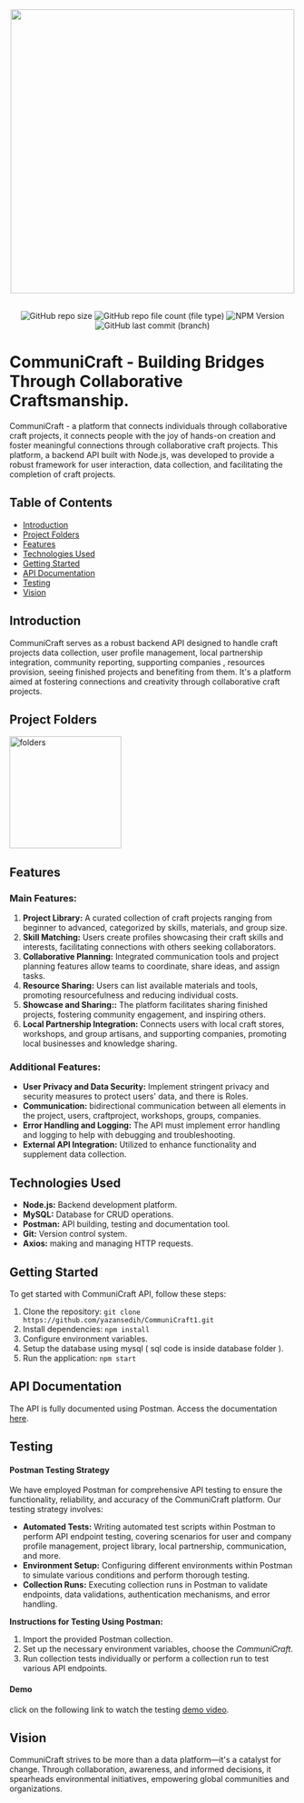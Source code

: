 <div align="center">
  <img src="https://github.com/yazansedih/CommuniCraft1/assets/137224224/b0611ed2-b705-4e2f-9d2c-b1048d39eeb1" width=500px/>
  <br />
  <br />

 ![GitHub repo size](https://img.shields.io/github/repo-size/BaraSedih11/EcoTrack) ![GitHub repo file count (file type)](https://img.shields.io/github/directory-file-count/BaraSedih11/EcoTrack) ![NPM Version](https://img.shields.io/npm/v/npm) ![GitHub last commit (branch)](https://img.shields.io/github/last-commit/BaraSedih11/EcoTrack/main)
 
</div>  

<h1>CommuniCraft - Building Bridges Through	Collaborative	Craftsmanship.</h1>
CommuniCraft - a platform that connects individuals through collaborative craft projects, it connects people with the joy of hands-on 
creation and foster meaningful connections through collaborative craft projects. This platform, a backend API built with Node.js, was developed to provide a robust framework for user interaction, data collection, and facilitating the completion of craft projects.

## Table of Contents

- [Introduction](#introduction)
- [Project Folders](#project-folders)
- [Features](#features)
- [Technologies Used](#technologies-used)
- [Getting Started](#getting-started)
- [API Documentation](#api-documentation)
- [Testing](#testing)
- [Vision](#vision)


## Introduction

CommuniCraft serves as a robust backend API designed to handle craft projects data collection, user profile management, local partnership integration, community reporting, supporting companies
, resources provision, seeing finished projects and benefiting from them. It's a platform aimed at fostering connections and creativity through collaborative craft projects.

## Project Folders

<img width="197" alt="folders" src="https://github.com/yazansedih/CommuniCraft1/assets/137224224/02804294-c395-4c73-af4e-ba6f2fc8f510">

## Features

### Main Features:

1. **Project Library:**  A curated collection of craft projects ranging from beginner to advanced, categorized by skills, materials, and group size. 
2. **Skill Matching:** Users create profiles showcasing their craft skills and interests, facilitating connections with others seeking collaborators.
3. **Collaborative Planning:** Integrated communication tools and project planning features allow teams to coordinate, share ideas, and assign tasks.
4. **Resource Sharing:** Users can list available materials and tools, promoting resourcefulness and reducing individual costs.
5. **Showcase and Sharing::** The platform facilitates sharing finished projects, fostering community engagement, and inspiring others. 
6. **Local Partnership Integration:** Connects users with local craft stores, workshops, and group artisans, and supporting companies, promoting local businesses and knowledge sharing.

### Additional Features:

- **User Privacy and Data Security:** Implement stringent privacy and security measures to protect users' data, and there is Roles.
- **Communication:** bidirectional communication between all elements in the project, users, craftproject, workshops, groups, companies.
- **Error Handling and Logging:** The API must implement error handling and logging to help with debugging and troubleshooting.
- **External API Integration:** Utilized to enhance functionality and supplement data collection.

## Technologies Used

- **Node.js:** Backend development platform.
- **MySQL:** Database for CRUD operations.
- **Postman:** API building, testing and documentation tool.
- **Git:** Version control system.
- **Axios:** making and managing HTTP requests.

## Getting Started

To get started with CommuniCraft API, follow these steps:

1. Clone the repository: `git clone https://github.com/yazansedih/CommuniCraft1.git` 
2. Install dependencies: `npm install`
3. Configure environment variables.
4. Setup the database using mysql ( sql code is inside database folder ).
5. Run the application: `npm start`

## API Documentation

The API is fully documented using Postman. Access the documentation [here](https://postman.com/communicraft1/workspace/team-workspace/collection/33029075-69b62aad-2fbf-4b65-9f5a-b37b6de1d176).

## Testing

#### Postman Testing Strategy

We have employed Postman for comprehensive API testing to ensure the functionality, reliability, and accuracy of the CommuniCraft platform. Our testing strategy involves:

- **Automated Tests:** Writing automated test scripts within Postman to perform API endpoint testing, covering scenarios for user and company profile management, project library, local partnership, communication, and more.
- **Environment Setup:** Configuring different environments within Postman to simulate various conditions and perform thorough testing.
- **Collection Runs:** Executing collection runs in Postman to validate endpoints, data validations, authentication mechanisms, and error handling.

**Instructions for Testing Using Postman:**

1. Import the provided Postman collection.
2. Set up the necessary environment variables, choose the *CommuniCraft*.
3. Run collection tests individually or perform a collection run to test various API endpoints.

#### Demo 

click on the following link to watch the testing [demo video]().

## Vision

CommuniCraft strives to be more than a data platform—it's a catalyst for change. Through collaboration, awareness, and informed decisions, it spearheads environmental initiatives, empowering global communities and organizations.
